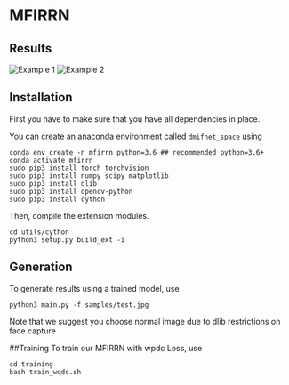 # MFIRRN
## Results
![Example 1](display/man.jpg)
![Example 2](display/women.jpg)

## Installation
First you have to make sure that you have all dependencies in place.

You can create an anaconda environment called `dmifnet_space` using
```
conda env create -n mfirrn python=3.6 ## recommended python=3.6+
conda activate mfirrn
sudo pip3 install torch torchvision 
sudo pip3 install numpy scipy matplotlib
sudo pip3 install dlib
sudo pip3 install opencv-python
sudo pip3 install cython
```

Then, compile the extension modules.
```
cd utils/cython
python3 setup.py build_ext -i
```

## Generation
To generate results using a trained model, use
```
python3 main.py -f samples/test.jpg 
```
Note that we suggest you choose normal image due to dlib restrictions on face capture

##Training
To train our MFIRRN with wpdc Loss, use
```
cd training
bash train_wqdc.sh
```
